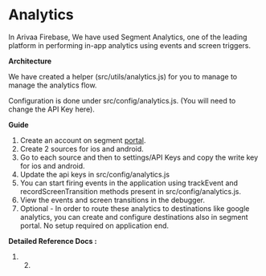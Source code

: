 # Analytics

In Arivaa Firebase, We have used Segment Analytics, one of the leading platform in performing in-app analytics using events and screen triggers.

**Architecture**

We have created a helper \(src/utils/analytics.js\) for you to manage to manage the analytics flow.

Configuration is done under src/config/analytics.js. \(You will need to change the API Key here\).

**Guide**

1. Create an account on segment [portal](https://app.segment.com).
2. Create 2 sources for ios and android.
3. Go to each source and then to settings/API Keys and copy the write key for ios and android.
4. Update the api keys in src/config/analytics.js
5. You can start firing events in the application using trackEvent and recordScreenTransition methods present in src/config/analytics.js.
6. View the events and screen transitions in the debugger.
7. Optional - In order to route these analytics to destinations like google analytics, you can create and configure destinations also in segment portal. No setup required on application end.

**Detailed Reference Docs :**

1. 2. 




